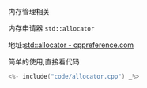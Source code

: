 内存管理相关

内存申请器 `std::allocator`

地址:[std::allocator - cppreference.com](https://en.cppreference.com/w/cpp/memory/allocator)

简单的使用,直接看代码

```cpp
<%- include("code/allocator.cpp") _%>
```
